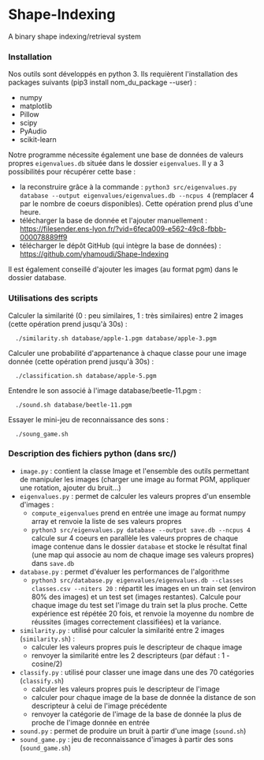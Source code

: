 # Shape-Indexing
A binary shape indexing/retrieval system

### Installation

Nos outils sont développés en python 3. Ils requièrent l'installation des packages suivants (pip3 install nom_du_package --user) : 
  - numpy
  - matplotlib
  - Pillow
  - scipy
  - PyAudio
  - scikit-learn

Notre programme nécessite également une base de données de valeurs propres `eigenvalues.db` située dans le dossier `eigenvalues`. Il y a 3 possibilités pour récupérer cette base : 
  - la reconstruire grâce à la commande : `python3 src/eigenvalues.py database --output eigenvalues/eigenvalues.db --ncpus 4` (remplacer 4 par le nombre de coeurs disponibles). Cette opération prend plus d'une heure.
  - télécharger la base de donnée et l'ajouter manuellement : https://filesender.ens-lyon.fr/?vid=6feca009-e562-49c8-fbbb-000078889ff9
  - télécharger le dépôt GitHub (qui intègre la base de données) : https://github.com/yhamoudi/Shape-Indexing

Il est également conseillé d'ajouter les images (au format pgm) dans le dossier database.

### Utilisations des scripts

Calculer la similarité (0 : peu similaires, 1 : très similaires) entre 2 images (cette opération prend jusqu'à 30s) :
```
  ./similarity.sh database/apple-1.pgm database/apple-3.pgm 
```

Calculer une probabilité d'appartenance à chaque classe pour une image donnée (cette opération prend jusqu'à 30s) :
```
  ./classification.sh database/apple-5.pgm 
```

Entendre le son associé à l'image database/beetle-11.pgm :
```
  ./sound.sh database/beetle-11.pgm
```

Essayer le mini-jeu de reconnaissance des sons : 
```
  ./soung_game.sh
```

### Description des fichiers python (dans src/)

 - `image.py` : contient la classe Image et l'ensemble des outils permettant de manipuler les images (charger une image au format PGM, appliquer une  rotation, ajouter du bruit...)
 - `eigenvalues.py` : permet de calculer les valeurs propres d'un ensemble d'images : 
    * `compute_eigenvalues` prend en entrée une image au format numpy array et renvoie la liste de ses valeurs propres
    * `python3 src/eigenvalues.py database --output save.db --ncpus 4` calcule sur 4 coeurs en parallèle les valeurs propres de chaque image contenue dans le dossier `database` et stocke le résultat final (une map qui associe au nom de chaque image ses valeurs propres) dans `save.db`
 - `database.py` : permet d'évaluer les performances de l'algorithme
    * `python3 src/database.py eigenvalues/eigenvalues.db --classes classes.csv --niters 20` : répartit les images en un train set (environ 80% des images) et un test set (images restantes). Calcule pour chaque image du test set l'image du train set la plus proche. Cette expérience est répétée 20 fois, et renvoie la moyenne du nombre de réussites (images correctement classifiées) et la variance.
 - `similarity.py` : utilisé pour calculer la similarité entre 2 images (`similarity.sh`) : 
    * calculer les valeurs propres puis le descripteur de chaque image 
    * renvoyer la similarité entre les 2 descripteurs (par défaut : 1 - cosine/2)
 - `classify.py` : utilisé pour classer une image dans une des 70 catégories (`classify.sh`)
    * calculer les valeurs propres puis le descripteur de l'image 
    * calculer pour chaque image de la base de donnée la distance de son descripteur à celui de l'image précédente
    * renvoyer la catégorie de l'image de la base de donnée la plus de proche de l'image donnée en entrée
 - `sound.py` : permet de produire un bruit à partir d'une image (`sound.sh`)
 - `sound_game.py` : jeu de reconnaissance d'images à partir des sons (`sound_game.sh`)

